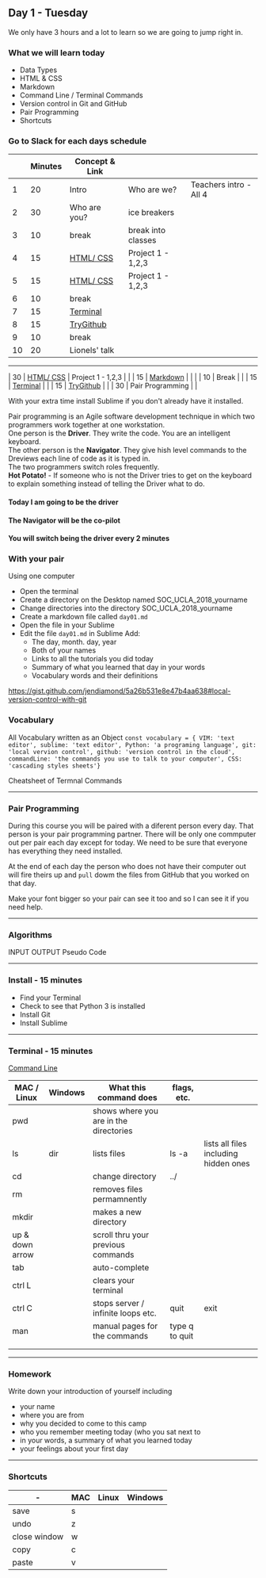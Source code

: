 ## Day 1 - Tuesday
We only have 3 hours and a lot to learn so we are going to jump right in.

### What we will learn today
+ Data Types
+ HTML & CSS
+ Markdown
+ Command Line / Terminal Commands
+ Version control in Git and GitHub
+ Pair Programming
+ Shortcuts

### Go to Slack for each days schedule

|   | Minutes   | Concept & Link  |   |   |
|---|---|---|---|---|
| 1 | 20 | Intro | Who are we?  | Teachers intro - All 4 | 
| 2 | 30 | Who are you?  |  ice breakers |  | 
| 3 | 10 | break | break into classes  |  | 
| 4 | 15 | [HTML/ CSS](https://dash.generalassemb.ly/projects) | Project 1 - 1,2,3   |  | 
| 5 | 15 | [HTML/ CSS](https://dash.generalassemb.ly/projects) | Project 1 - 1,2,3  |  | 
| 6 | 10 | break |   |  | 
| 7 | 15 | [Terminal](https://speakerdeck.com/jendiamond/the-terminal-know-your-command-line-an-introduction ) |   |  | 
| 8 | 15 | [TryGithub](https://try.github.io/levels/1/challenges/1)  |   |  | 
| 9 | 10 | break |   |  | 
| 10 | 20 | Lionels' talk |   |  | 

---

| 30 | [HTML/ CSS](https://dash.generalassemb.ly/projects)  | Project 1 - 1,2,3  |  | 
| 15 | [Markdown](http://commonmark.org/help/tutorial/ )  |   |  | 
| 10 | Break  |  | 
| 15 | [Terminal](https://speakerdeck.com/jendiamond/the-terminal-know-your-command-line-an-introduction )  |  | 
| 15 | [TryGithub](https://try.github.io/levels/1/challenges/1)  |  | 
| 30 | Pair Programming  |  | 

With your extra time install Sublime if you don't already have it installed.

Pair programming is an Agile software development technique in which two programmers work together at one workstation.   
One person is the **Driver**. They write the code. You are an intelligent keyboard.  
The other person is the **Navigator**. They give hish level commands to the Dreviews each line of code as it is typed in.   
The two programmers switch roles frequently.  
**Hot Potato!** - If someone who is not the Driver tries to get on the keyboard to explain something instead of telling the Driver what to do.

#### Today I am going to be the driver 
#### The Navigator will be the co-pilot
#### You will switch being the driver every 2 minutes

### With your pair  
Using one computer  
+ Open the terminal
+ Create a directory on the Desktop named SOC_UCLA_2018_yourname
+ Change directories into the directory SOC_UCLA_2018_yourname
+ Create a markdown file called `day01.md`
+ Open the file in your Sublime
+ Edit the file `day01.md` in Sublime Add:
    + The day, month. day, year
    + Both of your names
    + Links to all the tutorials you did today
    + Summary of what you learned that day in your words
    + Vocabulary words and their definitions

https://gist.github.com/jendiamond/5a26b531e8e47b4aa638#local-version-control-with-git


### Vocabulary
All Vocabulary written as an Object `const vocabulary = { VIM: 'text editor', sublime: 'text editor', Python: 'a programing language', git: 'local vervion control', github: 'version control in the cloud', commandLine: 'the commands you use to talk to your computer', CSS: 'cascading styles sheets'}`

Cheatsheet of Termnal Commands

---

### Pair Programming
During this course you will be paired with a diferent person every day. That person is your pair programming partner.
There will be only one commputer out per pair each day except for today. We need to be sure that everyone has everything they need installed.

At the end of each day the person who does not have their computer out will fire theirs up and `pull` dowm the files from GitHub that you worked on that day.

Make your font bigger so your pair can see it too and so I can see it if you need help.

---

### Algorithms
INPUT OUTPUT Pseudo Code

---

### Install - 15 minutes
+ Find your Terminal
+ Check to see that Python 3 is installed
+ Install Git
+ Install Sublime

---

### Terminal - 15 minutes
  [Command Line](https://speakerdeck.com/jendiamond/the-terminal-know-your-command-line-an-introduction)
  
| MAC / Linux  | Windows  | What this command does  | flags, etc.  |   |
|---|---|---|---|---|
| pwd  |   | shows where you are in the directories  |   |   |
| ls  | dir  | lists files  | ls -a   |  lists all files including hidden ones |
| cd <directory-name> |   | change directory  | ../  |   |
| rm  |   | removes files permamnently  |   |   |
| mkdir <name> |   | makes a new directory |   |   |
| up & down arrow  |   | scroll thru your previous commands  |   |   |
| tab  |   | auto-complete  |   |   |
| ctrl L  |   | clears your terminal  |   |   |
| ctrl C   |   | stops server / infinite loops etc.  | quit  | exit  |
| man <cd> |   | manual pages for the commands | type q to quit  |   |
|   |   |   |   |   |
|   |   |   |   |   |
 
 ---
 
 ### Homework
Write down your introduction of yourself including 
+ your name
+ where you are from
+ why you decided to come to this camp
+ who you remember meeting today (who you sat next to
+ in your words, a summary of what you learned today
+ your feelings about your first day

 
 ---
 
### Shortcuts
 
| - | MAC | Linux  | Windows  |
|---|---|---|---|
| save  | s  |   |   |
| undo  | z  |   |   |
| close window  | w  |   |   |
| copy  | c  |   |   |
| paste  | v  |   |   |
